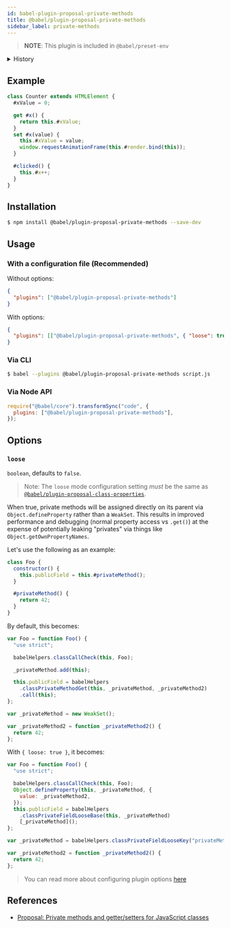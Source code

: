 ```yaml
---
id: babel-plugin-proposal-private-methods
title: @babel/plugin-proposal-private-methods
sidebar_label: private-methods
---
```


> **NOTE**: This plugin is included in `@babel/preset-env`

<details>
<summary>History</summary>
| Version | Changes |
| --- | --- |
| `v7.3.0` | Support private accessors (getters and setters) |
| `v7.2.0` | Initial Release |
</details>

## Example

```js
class Counter extends HTMLElement {
  #xValue = 0;

  get #x() {
    return this.#xValue;
  }
  set #x(value) {
    this.#xValue = value;
    window.requestAnimationFrame(this.#render.bind(this));
  }

  #clicked() {
    this.#x++;
  }
}
```

## Installation

```sh
$ npm install @babel/plugin-proposal-private-methods --save-dev
```

## Usage

### With a configuration file (Recommended)

Without options:

```json
{
  "plugins": ["@babel/plugin-proposal-private-methods"]
}
```

With options:

```json
{
  "plugins": [["@babel/plugin-proposal-private-methods", { "loose": true }]]
}
```

### Via CLI

```sh
$ babel --plugins @babel/plugin-proposal-private-methods script.js
```

### Via Node API

```javascript
require("@babel/core").transformSync("code", {
  plugins: ["@babel/plugin-proposal-private-methods"],
});
```

## Options

### `loose`

`boolean`, defaults to `false`.

> Note: The `loose` mode configuration setting _must_ be the same as [`@babel/plugin-proposal-class-properties`](plugin-proposal-class-properties.md).

When true, private methods will be assigned directly on its parent
via `Object.defineProperty` rather than a `WeakSet`. This results in improved
performance and debugging (normal property access vs `.get()`) at the expense
of potentially leaking "privates" via things like `Object.getOwnPropertyNames`.

Let's use the following as an example:

```javascript
class Foo {
  constructor() {
    this.publicField = this.#privateMethod();
  }

  #privateMethod() {
    return 42;
  }
}
```

By default, this becomes:

```javascript
var Foo = function Foo() {
  "use strict";

  babelHelpers.classCallCheck(this, Foo);

  _privateMethod.add(this);

  this.publicField = babelHelpers
    .classPrivateMethodGet(this, _privateMethod, _privateMethod2)
    .call(this);
};

var _privateMethod = new WeakSet();

var _privateMethod2 = function _privateMethod2() {
  return 42;
};
```

With `{ loose: true }`, it becomes:

```javascript
var Foo = function Foo() {
  "use strict";

  babelHelpers.classCallCheck(this, Foo);
  Object.defineProperty(this, _privateMethod, {
    value: _privateMethod2,
  });
  this.publicField = babelHelpers
    .classPrivateFieldLooseBase(this, _privateMethod)
    [_privateMethod]();
};

var _privateMethod = babelHelpers.classPrivateFieldLooseKey("privateMethod");

var _privateMethod2 = function _privateMethod2() {
  return 42;
};
```

> You can read more about configuring plugin options [here](https://babeljs.io/docs/en/plugins#plugin-options)

## References

- [Proposal: Private methods and getter/setters for JavaScript classes](https://github.com/tc39/proposal-private-methods)
